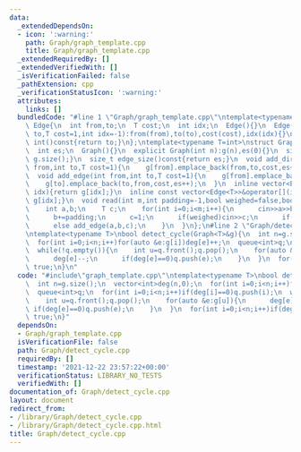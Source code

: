 ```yaml
---
data:
  _extendedDependsOn:
  - icon: ':warning:'
    path: Graph/graph_template.cpp
    title: Graph/graph_template.cpp
  _extendedRequiredBy: []
  _extendedVerifiedWith: []
  _isVerificationFailed: false
  _pathExtension: cpp
  _verificationStatusIcon: ':warning:'
  attributes:
    links: []
  bundledCode: "#line 1 \"Graph/graph_template.cpp\"\ntemplate<typename T=int>\nstruct\
    \ Edge{\n  int from,to;\n  T cost;\n  int idx;\n  Edge(){}\n  Edge(int from,int\
    \ to,T cost=1,int idx=-1):from(from),to(to),cost(cost),idx(idx){}\n  operator\
    \ int()const{return to;}\n};\ntemplate<typename T=int>\nstruct Graph{\n  vector<vector<Edge>>g;\n\
    \  int es;\n  Graph(){}\n  explicit Graph(int n):g(n),es(0){}\n  size_t size()const{return\
    \ g.size();}\n  size_t edge_size()const{return es;}\n  void add_directed_edge(int\
    \ from,int to,T cost=1){\n    g[from].emplace_back(from,to,cost,es++);\n  }\n\
    \  void add_edge(int from,int to,T cost=1){\n    g[from].emplace_back(from,to,cost,es);\n\
    \    g[to].emplace_back(to,from,cost,es++);\n  }\n  inline vector<Edge<T>>&operator[](int\
    \ idx){return g[idx];}\n  inline const vector<Edge<T>>&operator[](int idx)const{return\
    \ g[idx];}\n  void read(int m,int padding=-1,bool weighed=false,bool direct=false){\n\
    \    int a,b;\n    T c;\n    for(int i=0;i<m;i++){\n      cin>>a>>b;\n      a+=padding;\n\
    \      b+=padding;\n      c=1;\n      if(weighed)cin>>c;\n      if(direct)add_directed_edge(a,b,c);\n\
    \      else add_edge(a,b,c);\n    }\n  }\n};\n#line 2 \"Graph/detect_cycle.cpp\"\
    \ntemplate<typename T>\nbool detect_cycle(Graph<T>&g){\n  int n=g.size();\n  vector<int>deg(n,0);\n\
    \  for(int i=0;i<n;i++)for(auto &e:g[i])deg[e]++;\n  queue<int>q;\n  for(int i=0;i<n;i++)if(deg[i]==0)q.push(i);\n\
    \  while(!q.empty()){\n    int u=q.front();q.pop();\n    for(auto &e:g[u]){\n\
    \      deg[e]--;\n      if(deg[e]==0)q.push(e);\n    }\n  }\n  for(int i=0;i<n;i++)if(deg[i]!=0)return\
    \ true;\n}\n"
  code: "#include\"graph_template.cpp\"\ntemplate<typename T>\nbool detect_cycle(Graph<T>&g){\n\
    \  int n=g.size();\n  vector<int>deg(n,0);\n  for(int i=0;i<n;i++)for(auto &e:g[i])deg[e]++;\n\
    \  queue<int>q;\n  for(int i=0;i<n;i++)if(deg[i]==0)q.push(i);\n  while(!q.empty()){\n\
    \    int u=q.front();q.pop();\n    for(auto &e:g[u]){\n      deg[e]--;\n     \
    \ if(deg[e]==0)q.push(e);\n    }\n  }\n  for(int i=0;i<n;i++)if(deg[i]!=0)return\
    \ true;\n}"
  dependsOn:
  - Graph/graph_template.cpp
  isVerificationFile: false
  path: Graph/detect_cycle.cpp
  requiredBy: []
  timestamp: '2021-12-22 23:57:22+00:00'
  verificationStatus: LIBRARY_NO_TESTS
  verifiedWith: []
documentation_of: Graph/detect_cycle.cpp
layout: document
redirect_from:
- /library/Graph/detect_cycle.cpp
- /library/Graph/detect_cycle.cpp.html
title: Graph/detect_cycle.cpp
---
```

